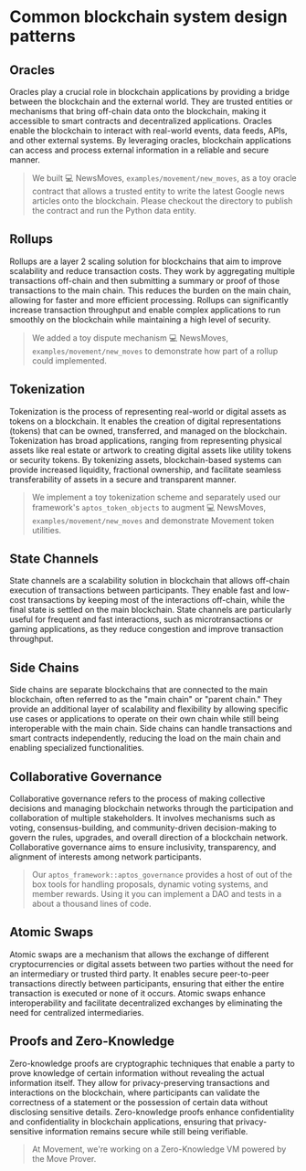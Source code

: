 # Common blockchain system design patterns

## Oracles
Oracles play a crucial role in blockchain applications by providing a bridge between the blockchain and the external world. They are trusted entities or mechanisms that bring off-chain data onto the blockchain, making it accessible to smart contracts and decentralized applications. Oracles enable the blockchain to interact with real-world events, data feeds, APIs, and other external systems. By leveraging oracles, blockchain applications can access and process external information in a reliable and secure manner.

> We built 💻 NewsMoves, `examples/movement/new_moves`, as a toy oracle contract that allows a trusted entity to write the latest Google news articles onto the blockchain. Please checkout the directory to publish the contract and run the Python data entity.

## Rollups
Rollups are a layer 2 scaling solution for blockchains that aim to improve scalability and reduce transaction costs. They work by aggregating multiple transactions off-chain and then submitting a summary or proof of those transactions to the main chain. This reduces the burden on the main chain, allowing for faster and more efficient processing. Rollups can significantly increase transaction throughput and enable complex applications to run smoothly on the blockchain while maintaining a high level of security.

> We added a toy dispute mechanism 💻 NewsMoves, `examples/movement/new_moves`  to demonstrate how part of a rollup could implemented.

## Tokenization
Tokenization is the process of representing real-world or digital assets as tokens on a blockchain. It enables the creation of digital representations (tokens) that can be owned, transferred, and managed on the blockchain. Tokenization has broad applications, ranging from representing physical assets like real estate or artwork to creating digital assets like utility tokens or security tokens. By tokenizing assets, blockchain-based systems can provide increased liquidity, fractional ownership, and facilitate seamless transferability of assets in a secure and transparent manner.

> We implement a toy tokenization scheme and separately used our framework's `aptos_token_objects` to augment 💻 NewsMoves, `examples/movement/new_moves` and demonstrate Movement token utilities.


## State Channels
State channels are a scalability solution in blockchain that allows off-chain execution of transactions between participants. They enable fast and low-cost transactions by keeping most of the interactions off-chain, while the final state is settled on the main blockchain. State channels are particularly useful for frequent and fast interactions, such as microtransactions or gaming applications, as they reduce congestion and improve transaction throughput.

## Side Chains
Side chains are separate blockchains that are connected to the main blockchain, often referred to as the "main chain" or "parent chain." They provide an additional layer of scalability and flexibility by allowing specific use cases or applications to operate on their own chain while still being interoperable with the main chain. Side chains can handle transactions and smart contracts independently, reducing the load on the main chain and enabling specialized functionalities.

## Collaborative Governance
Collaborative governance refers to the process of making collective decisions and managing blockchain networks through the participation and collaboration of multiple stakeholders. It involves mechanisms such as voting, consensus-building, and community-driven decision-making to govern the rules, upgrades, and overall direction of a blockchain network. Collaborative governance aims to ensure inclusivity, transparency, and alignment of interests among network participants.

> Our `aptos_framework::aptos_governance` provides a host of out of the box tools for handling proposals, dynamic voting systems, and member rewards. Using it you can implement a DAO and tests in a about a thousand lines of code.

## Atomic Swaps
Atomic swaps are a mechanism that allows the exchange of different cryptocurrencies or digital assets between two parties without the need for an intermediary or trusted third party. It enables secure peer-to-peer transactions directly between participants, ensuring that either the entire transaction is executed or none of it occurs. Atomic swaps enhance interoperability and facilitate decentralized exchanges by eliminating the need for centralized intermediaries.

## Proofs and Zero-Knowledge
Zero-knowledge proofs are cryptographic techniques that enable a party to prove knowledge of certain information without revealing the actual information itself. They allow for privacy-preserving transactions and interactions on the blockchain, where participants can validate the correctness of a statement or the possession of certain data without disclosing sensitive details. Zero-knowledge proofs enhance confidentiality and confidentiality in blockchain applications, ensuring that privacy-sensitive information remains secure while still being verifiable.

> At Movement, we're working on a Zero-Knowledge VM powered by the Move Prover. 